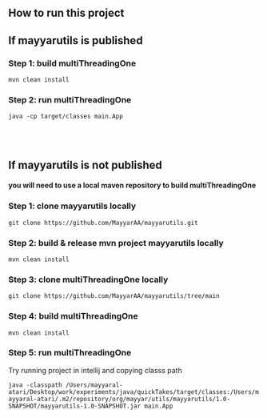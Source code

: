 ## How to run this project

## If mayyarutils is published

### Step 1: build multiThreadingOne
`mvn clean install`

### Step 2: run multiThreadingOne

`java -cp target/classes main.App`

<br/>
<br/>

## If mayyarutils is not published

#### you will need to use a local maven repository to build multiThreadingOne

### Step 1: clone mayyarutils locally
`git clone https://github.com/MayyarAA/mayyarutils.git`


### Step 2: build & release mvn project mayyarutils locally
`mvn clean install`


### Step 3: clone multiThreadingOne locally

`git clone https://github.com/MayyarAA/mayyarutils/tree/main`

### Step 4: build multiThreadingOne
`mvn clean install`

### Step 5: run multiThreadingOne
Try running project in intellij and copying classs path

`java -classpath /Users/mayyaral-atari/Desktop/work/experiments/java/quickTakes/target/classes:/Users/mayyaral-atari/.m2/repository/org/mayyar/utils/mayyarutils/1.0-SNAPSHOT/mayyarutils-1.0-SNAPSHOT.jar main.App
`




